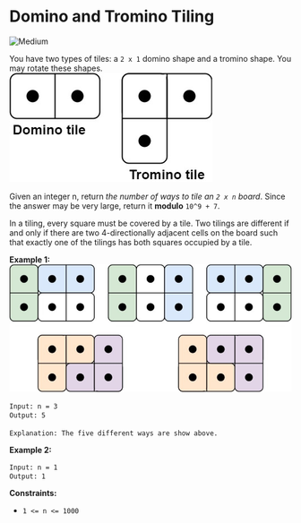 # Domino and Tromino Tiling

![Medium](https://img.shields.io/badge/Difficulty-Medium-yellow)

You have two types of tiles: a `2 x 1` domino shape and a tromino shape. You may rotate these shapes.
![Tiles](domino-tile.jpg)

Given an integer n, return *the number of ways to tile an `2 x n` board*. Since the answer may be very large, return it **modulo** `10^9 + 7`.

In a tiling, every square must be covered by a tile. Two tilings are different if and only if there are two 4-directionally adjacent cells on the board such that exactly one of the tilings has both squares occupied by a tile.

 

**Example 1:**
![Board](domino-board.jpg)
```
Input: n = 3
Output: 5

Explanation: The five different ways are show above.
```

**Example 2:**
```
Input: n = 1
Output: 1
```

**Constraints:**

- `1 <= n <= 1000`